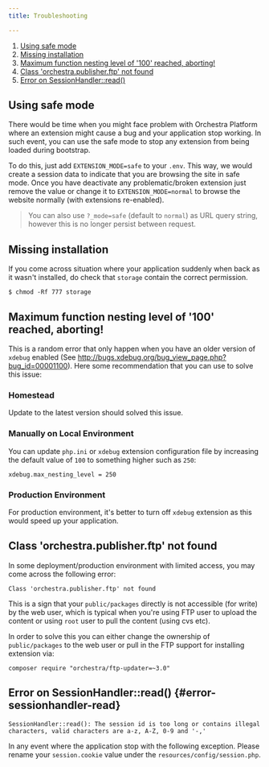 ```yaml
---
title: Troubleshooting

---
```


1. [Using safe mode](#safe-mode)
2. [Missing installation](#missing-installation)
3. [Maximum function nesting level of '100' reached, aborting!](#maximum-nesting)
4. [Class 'orchestra.publisher.ftp' not found](#orchestra-publisher-ftp-class-not-found)
5. [Error on SessionHandler::read()](#error-sessionhandler-read)

<a name="safe-mode"></a>
## Using safe mode

There would be time when you might face problem with Orchestra Platform where an extension might cause a bug and your application stop working. In such event, you can use the safe mode to stop any extension from being loaded during bootstrap.

To do this, just add `EXTENSION_MODE=safe` to your `.env`. This way, we would create a session data to indicate that you are browsing the site in safe mode. Once you have deactivate any problematic/broken extension just remove the value or change it to `EXTENSION_MODE=normal` to browse the website normally (with extensions re-enabled).

> You can also use `?_mode=safe` (default to `normal`) as URL query string, however this is no longer persist between request.

<a name="missing-installation"></a>
## Missing installation

If you come across situation where your application suddenly when back as it wasn't installed, do check that `storage` contain the correct permission.

    $ chmod -Rf 777 storage

<a name="maximum-nesting"></a>
## Maximum function nesting level of '100' reached, aborting!

This is a random error that only happen when you have an older version of `xdebug` enabled (See <http://bugs.xdebug.org/bug_view_page.php?bug_id=00001100>). Here some recommendation that you can use to solve this issue:

### Homestead

Update to the latest version should solved this issue.

### Manually on Local Environment

You can update `php.ini` or `xdebug` extension configuration file by increasing the default value of `100` to something higher such as `250`:

    xdebug.max_nesting_level = 250

### Production Environment

For production environment, it's better to turn off `xdebug` extension as this would speed up your application.

<a name="orchestra-publisher-ftp-class-not-found"></a>
## Class 'orchestra.publisher.ftp' not found

In some deployment/production environment with limited access, you may come across the following error:

    Class 'orchestra.publisher.ftp' not found
    
This is a sign that your `public/packages` directly is not accessible (for write) by the web user, which is typical when you're using FTP user to upload the content or using `root` user to pull the content (using cvs etc).

In order to solve this you can either change the ownership of `public/packages` to the web user or pull in the FTP support for installing extension via:

    composer require "orchestra/ftp-updater=~3.0"

<a name="error-sessionhandler-read"></a>
## Error on SessionHandler::read() {#error-sessionhandler-read}

	SessionHandler::read(): The session id is too long or contains illegal characters, valid characters are a-z, A-Z, 0-9 and '-,'

In any event where the application stop with the following exception. Please rename your `session.cookie` value under the `resources/config/session.php`.
